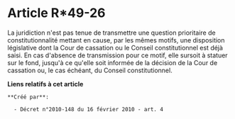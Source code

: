 # Article R*49-26

La juridiction n'est pas tenue de transmettre une question prioritaire de constitutionnalité mettant en cause, par les mêmes
motifs, une disposition législative dont la Cour de cassation ou le Conseil constitutionnel est déjà saisi. En cas d'absence
de transmission pour ce motif, elle sursoit à statuer sur le fond, jusqu'à ce qu'elle soit informée de la décision de la Cour
de cassation ou, le cas échéant, du Conseil constitutionnel.

**Liens relatifs à cet article**

	**Créé par**:

	  - Décret n°2010-148 du 16 février 2010 - art. 4
